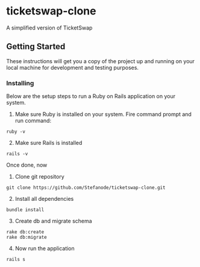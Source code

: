 # ticketswap-clone

A simplified version of TicketSwap

## Getting Started

These instructions will get you a copy of the project up and running on your local machine for development and testing purposes.

### Installing

Below are the setup steps to run a Ruby on Rails application on your system.

1. Make sure Ruby is installed on your system. Fire command prompt and run command:

```
ruby -v
```

2. Make sure Rails is installed

```
rails -v
```

Once done, now

1. Clone git repository

```
git clone https://github.com/Stefanode/ticketswap-clone.git
```

2. Install all dependencies

```
bundle install
```

3. Create db and migrate schema

```
rake db:create
rake db:migrate
```

4. Now run the application

```
rails s
```
